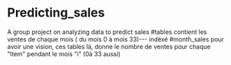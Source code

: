 # Predicting_sales
A group project on analyzing data to predict sales
#tables
contient les ventes de chaque mois ( du mois 0 à mois 33)--- indéxé
#month_sales
pour avoir une vision, ces tables là, donne le nombre de ventes pour chaque "Item" pendant le mois "i" (0à 33 aussi)
